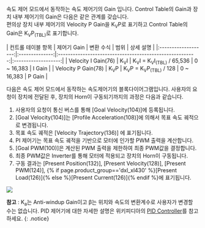 
속도 제어 모드에서 동작하는 속도 제어기의 Gain 입니다. Control Table의 Gain과 장치 내부 제어기의 Gain은 다음은 같은 관계를 갖습니다.  
편의상 장치 내부 제어기의 Velocity P Gain을 K<sub>V</sub>P로 표기하고 Control Table의 Gain은 K<sub>V</sub>P<sub>(TBL)</sub>로 표기합니다.

| 컨트롤 테이블 항목  |  제어기 Gain   |                        변환 수식                         |  범위 | 상세 설명   |
|:-------------------:|:--------------:|:--------------------------------------------------------:|:-------------------:|
| Velocity I Gain(76) | K<sub>V</sub>I | K<sub>V</sub>I = K<sub>V</sub>I<sub>(TBL)</sub> / 65,536 | 0 ~ 16,383 | I Gain |
| Velocity P Gain(78) | K<sub>V</sub>P |  K<sub>V</sub>P = K<sub>V</sub>P<sub>(TBL)</sub> / 128   | 0 ~ 16,383 | P Gain |

다음은 속도 제어 모드에서 동작하는 속도제어기의 블록다이어그램입니다. 사용자의 요청이 장치에 전달된 후, 장치의 Horn이 구동되기까지의 과정은 다음과 같습니다.
1. 사용자의 요청이 통신 버스를 통해 [Goal Velocity(104)]에 등록됩니다.
2. [Goal Velocity(104)]는 [Profile Acceleration(108)]에 의해서 목표 속도 궤적으로 변경됩니다.
3. 목표 속도 궤적은 [Velocity Trajectory(136)] 에 표기됩니다.
4. PI 제어기는 목표 속도 궤적을 기반으로 모터에 인가할 PWM 출력을 계산합니다.
5. [Goal PWM(100)]은 계산된 PWM 출력을 제한하여 최종 PWM값을 결정합니다.
6. 최종 PWM값은 Inverter를 통해 모터에 적용되고 장치의 Horn이 구동됩니다.
7. 구동 결과는 [Present Position(132)], [Present Velocity(128)], [Present PWM(124)], {% if page.product_group=='dxl_xl430' %}[Present Load(126)]{% else %}[Present Current(126)]{% endif %}에 표기됩니다.

![](/assets/images/dxl/velocity_controller_pi_gain.jpg)


**참고** : K<sub>a</sub>는 Anti-windup Gain이고 &beta;는 위치와 속도의 변환계수로 사용자가 변경할 수는 없습니다. PID 제어기에 대한 자세한 설명은 위키피디아의 [PID Controller]를 참고하세요.
{: .notice}

[PID Controller]: http://en.wikipedia.org/wiki/PID_controller
